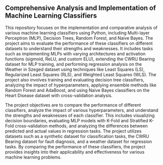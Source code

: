 ## Comprehensive Analysis and Implementation of Machine Learning Classifiers

This repository focuses on the implementation and comparative analysis of various machine learning classifiers using Python, including Multi-layer Perceptron (MLP), Decision Trees, Random Forest, and Naive Bayes. The project aims to evaluate the performance of these classifiers on different datasets to understand their strengths and weaknesses. It includes tasks such as implementing MLPs with varying architectures and activation functions (sigmoid, ReLU, and custom ELU), extending the CWRU Bearing dataset for MLP training, and performing regression analysis on the Weather in Szeged dataset using techniques like Least Squares (LS), Regularized Least Squares (RLS), and Weighted Least Squares (WLS). The project also involves training and evaluating decision tree classifiers, analyzing the impact of hyperparameters, applying ensemble methods like Random Forest and AdaBoost, and using Naive Bayes classifiers on the Heart Disease dataset with cross-validation analysis.

The project objectives are to compare the performance of different classifiers, analyze the impact of various hyperparameters, and understand the strengths and weaknesses of each classifier. This includes visualizing decision boundaries, evaluating MLP models with K-Fold and Stratified K-Fold cross-validation methods, and analyzing the differences between predicted and actual values in regression tasks. The project utilizes datasets such as a synthetic dataset for classification tasks, the CWRU Bearing dataset for fault diagnosis, and a weather dataset for regression tasks. By comparing the performance of these classifiers, the project provides insights into their applicability and effectiveness for various machine learning problems.
